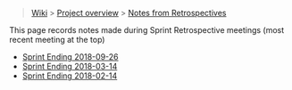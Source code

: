 > [Wiki](Home) > [Project overview](Project-Overview) > [Notes from Retrospectives](Retrospective-Notes)

This page records notes made during Sprint Retrospective meetings (most recent meeting at the top)

* [Sprint Ending 2018-09-26](Retrospective-Notes-2018.09.26)
* [Sprint Ending 2018-03-14](Retrospective-Notes-2018.03.14)
* [Sprint Ending 2018-02-14](Retrospective-Notes-2018.02.14)
